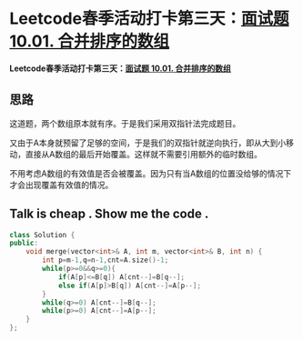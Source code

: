 # Leetcode春季活动打卡第三天：[面试题 10.01. 合并排序的数组](https://leetcode-cn.com/problems/sorted-merge-lcci/)

**Leetcode春季活动打卡第三天：[面试题 10.01. 合并排序的数组](https://leetcode-cn.com/problems/sorted-merge-lcci/)**

## 思路

这道题，两个数组原本就有序。于是我们采用双指针法完成题目。

又由于A本身就预留了足够的空间，于是我们的双指针就逆向执行，即从大到小移动，直接从A数组的最后开始覆盖。这样就不需要引用额外的临时数组。

不用考虑A数组的有效值是否会被覆盖。因为只有当A数组的位置没给够的情况下才会出现覆盖有效值的情况。

## Talk is cheap . Show me the code .

```c++
class Solution {
public:
    void merge(vector<int>& A, int m, vector<int>& B, int n) {
        int p=m-1,q=n-1,cnt=A.size()-1;
        while(p>=0&&q>=0){
            if(A[p]<=B[q]) A[cnt--]=B[q--];
            else if(A[p]>B[q]) A[cnt--]=A[p--];
        }
        while(q>=0) A[cnt--]=B[q--];
        while(p>=0) A[cnt--]=A[p--];
    }
};
```

